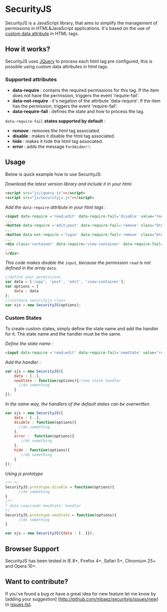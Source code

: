 SecurityJS
==========
SecurityJS is a JavaScript library, that aims to simplify the management of permissions in HTML&JavaScript applications. It's based on the use of
[custom data attribute](http://www.w3.org/html/wg/drafts/html/master/dom.html#embedding-custom-non-visible-data-with-the-data-*-attributes)
 in HTML tags.
## How it works?
SecurityJS uses [JQuery](http://jquery.com/) to process each html tag  pre configured,
this is possible  ​​using custom data attributes in html tags.

### Supported attributes
* **data-require** : contains the required permissions for this tag. If the item does not have the permission,  triggers the event 'require-fail'.
* **data-not-require** : it's negation of the attribute 'data-require'. If the item has the permission, triggers the event 'require-fail'.
* **data-require-fail** : defines the state and how to process the tag.

`data-require-fail` **states supported by default** :
* **remove** : removes the html tag associated.
* **disable** : makes it disable the html tag associated.
* **hide** : makes it hide the html tag associated.
* **error** : adds the message `Forbbiden!!`.

## Usage
Below is quick example how to use SecurityJS:

*Download the latest version library and include it in your html.*

```html
<script src="js/jquery.js"></script>
<script src="js/securityjs.js"></script>
```

*Add the `data-require` attribute in your html tags :*

```html
<input data-require ='read;edit' data-require-fail='disable' value="require.edit"/>
...
<button data-require ='edit;post' data-require-fail='remove' class="btn btn-primary">Post</button>
...
<button data-not-require ='login' data-require-fail='remove' class="btn btn-primary">Login</button>
...
<div class='container' data-require='view-container' data-require-fail='hide'>
...
</div>
```
*This code makes disable the `input`, because the permission `read` is not defined in the array `data`.*

```javascript
//define your permissions
var data = ['copy', 'post', 'edit', 'view-container'];
var options = {
    data : data
};
//instance securityjs class
var sjs = new SecurityJS(options);
```

### Custom States
To create custom states, simply define the state name and add the handler for it. The state name and the handler must be the same.

*Define the state name :*
```html
<input data-require ='read;edit' data-require-fail='newState' value="require.edit"/>
```
*Add the handler :*

```javascript
var sjs = new SecurityJS({
    data : [..],
    newState : function(options){//new state handler
      //do something
    }
});

```

*In the same way, the handlers of the default states can be overwritten.*

```javascript
var sjs = new SecurityJS({
    data : [..],
    disable : function(options){
      //do something
    },
    error :  function(options){
       //do something
    },
    hide : function(options){
       //do something
    }
});


```
*Using js prototype*
```javascript
/** */
SecurityJS.prototype.disable = function(options){
      //do something
}
/**
* data-required='newState' handler
*/
SecurityJS.prototype.newState = function(options){
      //do something
}

var sjs = new SecurityJS({data : [..]});
```

## Browser Support

SecurityJS has been tested in IE 8+, Firefox 4+, Safari 5+, Chromium 25+ and Opera 10+.

## Want to contribute?

If you've found a bug or have a great idea for new feature let me know by [adding your suggestion]
(http://github.com/mbaez/securityjs/issues/new) to [issues list](https://github.com/mbaez/securityjs/issues).
